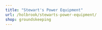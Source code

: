 ```yaml
---
title: "Stewart's Power Equipment"
url: /holbrook/stewarts-power-equipment/
shop: groundskeeping
---
```

